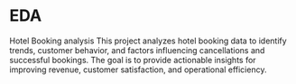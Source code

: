 # EDA
Hotel Booking analysis
This project analyzes hotel booking data to identify trends, customer behavior, and factors influencing cancellations and successful bookings. The goal is to provide actionable insights for improving revenue, customer satisfaction, and operational efficiency.
